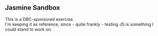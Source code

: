 ## Jasmine Sandbox

This is a DBC-sponsored exercise.  
I'm keeping it as reference, since - quite frankly - testing JS is something I could stand to work on.
